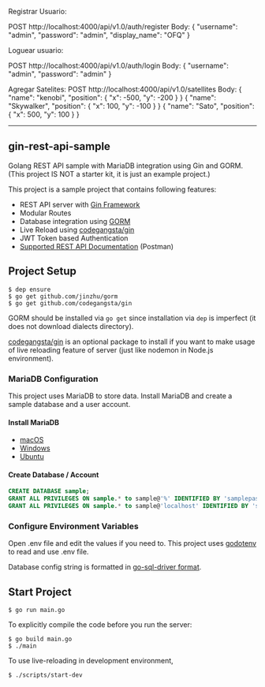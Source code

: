 Registrar Usuario:

POST http://localhost:4000/api/v1.0/auth/register
Body:
{
    "username": "admin",
	"password": "admin",
	"display_name": "OFQ"
}

Loguear usuario:

POST http://localhost:4000/api/v1.0/auth/login
Body:
{
    "username": "admin",
    "password": "admin"
}

Agregar Satelites:
POST http://localhost:4000/api/v1.0/satellites
Body:
{
    "name": "kenobi",
    "position": {
        "x": -500,
        "y": -200
    }
}
{
    "name": "Skywalker",
    "position": {
        "x": 100,
        "y": -100
    }
}
{
    "name": "Sato",
    "position": {
        "x": 500,
        "y": 100
    }
}









-----------------------------------------------------------------------------------------------------------------------------------------





## gin-rest-api-sample
Golang REST API sample with MariaDB integration using Gin and GORM. (This project IS NOT a starter kit, it is just an example project.)

This project is a sample project that contains following features:

- REST API server with [Gin Framework](https://github.com/gin-gonic/gin)
- Modular Routes
- Database integration using [GORM](http://gorm.io/)
- Live Reload using [codegangsta/gin](https://github.com/codegangsta/gin)
- JWT Token based Authentication
- [Supported REST API Documentation](https://documenter.getpostman.com/view/723994/RWTeVNA4) (Postman)


## Project Setup

```
$ dep ensure
$ go get github.com/jinzhu/gorm
$ go get github.com/codegangsta/gin
```

GORM should be installed via `go get` since installation via `dep` is imperfect (it does not download dialects directory).

[codegangsta/gin](https://github.com/codegangsta/gin) is an optional package to install if you want to make usage of live reloading feature of server (just like nodemon in Node.js environment). 

### MariaDB Configuration

This project uses MariaDB to store data. Install MariaDB and create a sample database and a user account.

#### Install MariaDB

- [macOS](https://mariadb.com/kb/en/library/installing-mariadb-on-macos-using-homebrew/)
- [Windows](https://mariadb.com/kb/en/library/installing-mariadb-msi-packages-on-windows/)
- [Ubuntu](https://www.itzgeek.com/how-tos/linux/ubuntu-how-tos/install-mariadb-on-ubuntu-16-04.html)


#### Create Database / Account
```sql
CREATE DATABASE sample;
GRANT ALL PRIVILEGES ON sample.* to sample@'%' IDENTIFIED BY 'samplepass';
GRANT ALL PRIVILEGES ON sample.* to sample@'localhost' IDENTIFIED BY 'samplepass';
```

### Configure Environment Variables

Open .env file and edit the values if you need to. This project uses [godotenv](https://github.com/joho/godotenv) to read and use .env file. 

Database config string is formatted in [go-sql-driver format](https://github.com/go-sql-driver/mysql#parameters).

## Start Project

```
$ go run main.go
```

To explicitly compile the code before you run the server:

```
$ go build main.go
$ ./main
```

To use live-reloading in development environment, 

```
$ ./scripts/start-dev
```
